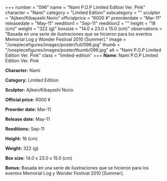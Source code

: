 +++
number = "096"
name = "Nami P.O.P Limited Edition Ver. Pink"
character = "Nami"
category = "Limited Edition"
subcategory = ""
sculptor = "Ajiken/Kibayashi Norio"
officialprice = "6000 ¥"
preorderdate = "Mar-11"
releasedate = "May-11"
reedition1 = "Sep-11"
reedition2 = ""
height = "18 (cm)"
weight = "322 (g)"
boxsize = "14.0 x 23.0 x 15.0 (cm)"
observations = "Basada en una serie de ilustraciones que se hicieron para los eventos Memorial Log y Wonder Festival 2010 [Summer]."
image = "/onepiecefigures/images/poster/full/096.jpg"
thumb = "/onepiecefigures/images/poster/thumb/096.jpg"
alt = "Nami P.O.P Limited Edition Ver. Pink"
class = "limited-edition"
+++
**Name:** Nami P.O.P Limited Edition Ver. Pink

**Character:** Nami

**Category:** Limited Edition 

**Sculptor:** Ajiken/Kibayashi Norio

**Official price:** 6000 ¥

**Preorder date:** Mar-11

**Release date:** May-11

**Reeditions:** Sep-11

**Height:** 18 (cm)

**Weight:** 322 (g)

**Box size:** 14.0 x 23.0 x 15.0 (cm)

**Bonus:** Basada en una serie de ilustraciones que se hicieron para los eventos Memorial Log y Wonder Festival 2010 [Summer].